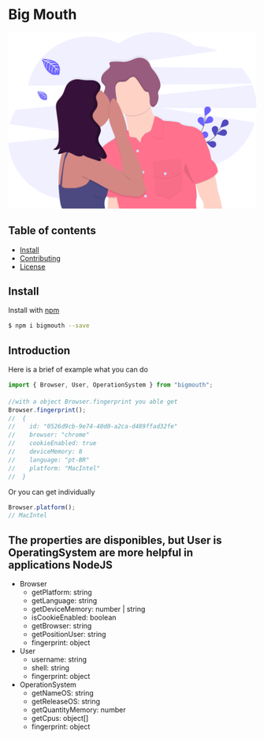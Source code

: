 # Big Mouth

![Word of mouth](big_mouth.svg)

## Table of contents

- [Install](#install)
- [Contributing](contributing)
- [License](license)

## Install

Install with [npm](https://www.npmjs.com/)

```sh
$ npm i bigmouth --save
```

## Introduction

Here is a brief of example what you can do

```ts
import { Browser, User, OperationSystem } from "bigmouth";

//with a object Browser.fingerprint you able get
Browser.fingerprint();
//  {
//    id: "0526d9cb-9e74-40d0-a2ca-d489ffad32fe"
//    browser: "chrome"
//    cookieEnabled: true
//    deviceMemory: 8
//    language: "pt-BR"
//    platform: "MacIntel"
//  }
```

Or you can get individually

```ts
Browser.platform();
// MacIntel
```

## The properties are disponibles, but User is OperatingSystem are more helpful in applications NodeJS

- Browser
  - getPlatform: string
  - getLanguage: string
  - getDeviceMemory: number | string
  - isCookieEnabled: boolean
  - getBrowser: string
  - getPositionUser: string
  - fingerprint: object
- User
  - username: string
  - shell: string
  - fingerprint: object
- OperationSystem
  - getNameOS: string
  - getReleaseOS: string
  - getQuantityMemory: number
  - getCpus: object[]
  - fingerprint: object
